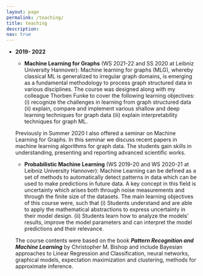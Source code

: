 ```yaml
---
layout: page
permalink: /teaching/
title: teaching
description: 
nav: true
---
```

 


 



* **2019- 2022**
     * **Machine Learning for Graphs** (WS 2021-22 and SS 2020 at Leibniz University Hannover): 
     Machine learning for graphs (MLG), whereby classical ML is generalized to irregular graph domains, is emerging as a fundamental methodology to process graph structured data in various disciplines. The course was designed along with my colleague Thorben Funke to cover the following learning objectives: (i) recognize the challenges in learning from graph structured data (ii) explain, compare and implement various shallow and deep learning techniques for graph data (iii) explain interpretability techniques for graph ML. 

     Previously in Summer 2020 I also offered a seminar on Machine Learning for Graphs. In this seminar we discuss recent papers in machine learning algorithms for graph
    data. The students gain skills in understanding, presenting and reporting advanced
    scientific works. 

    * **Probabilistic Machine Learning** (WS 2019-20 and WS 2020-21 at Leibniz University Hannover): 
Machine Learning can be defined as a set of methods to automatically detect patterns in data which can be used to make predictions in future data. 
A key concept in this field is uncertainty which arises both through noise measurements and through the finite size of the datasets. The main learning objectives of this course were, such that (i) Students understand and are able to apply the mathematical abstractions to express uncertainty in their model design. (ii) Students learn how to analyze the models’ results, improve the model parameters and can interpret the model predictions and their relevance. 

     The course contents were based on the book ***Pattern Recognition and Machine Learning*** by Christopher M. Bishop and include Bayesian approaches to Linear Regression and Classification, neural networks, graphical models, expectation maximization and clustering, methods for approximate inference.

   
    



